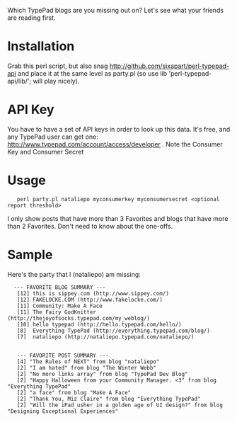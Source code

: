 Which TypePad blogs are you missing out on?  Let's see what your friends are reading first.


# Installation

Grab this perl script, but also snag http://github.com/sixapart/perl-typepad-api and place it at the same level as party.pl (so use lib 'perl-typepad-api/lib/'; will play nicely).


# API Key
You have to have a set of API keys in order to look up this data.  It's free, and any TypePad user can get one: http://www.typepad.com/account/access/developer . Note the Consumer Key and Consumer Secret


# Usage

       perl party.pl nataliepo myconsumerkey myconsumersecret <optional report threshold>
       
I only show posts that have more than 3 Favorites and blogs that have more than 2 Favorites.  Don't need to know about the one-offs.
       

# Sample

Here's the party that I (nataliepo) am missing:

      --- FAVORITE BLOG SUMMARY --- 
       [12] this is sippey.com (http://www.sippey.com/)
       [12] FAKELOCKE.COM (http://www.fakelocke.com/)
       [11] Community: Make A Face
       [11] The Fairy GodKnitter (http://thejoyofsocks.typepad.com/my_weblog/)
       [10] hello typepad (http://hello.typepad.com/hello/)
       [8]  Everything TypePad (http://everything.typepad.com/blog/)
       [7]  nataliepo (http://nataliepo.typepad.com/nataliepo/)
 
 
       --- FAVORITE POST SUMMARY --- 
       [4] "The Rules of NEXT" from blog "nataliepo"
       [2] "I am hated" from blog "The Winter Webb"
       [2] "No more links array" from blog "TypePad Dev Blog"
       [2] "Happy Halloween from your Community Manager. <3" from blog "Everything TypePad"
       [2] "a face" from blog "Make A Face"
       [2] "Thank You, Miz Claire" from blog "Everything TypePad"
       [2] "Will the iPad usher in a golden age of UI design?" from blog "Designing Exceptional Experiences" 


